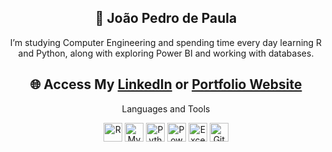 <h2 align="center">👾 João Pedro de Paula</h2>

<p align="center">I’m studying Computer Engineering and spending time every day learning R and Python, along with exploring Power BI and working with databases.</p>

<h2 align="center">🌐 Access My <a href="https://www.linkedin.com/in/jo%C3%A3o-pedro-de-paula/" target="_blank">LinkedIn</a> or <a href="https://joao-pedro-dp.github.io/Site-Portfolio/" target="_blank">Portfolio Website</a></h2>

<p align="center">Languages and Tools</p>

<p align="center">
    <img alt="R" title="R" width="30px" src="https://cdn.jsdelivr.net/gh/devicons/devicon/icons/r/r-original.svg" />
    <img alt="MySQL" title="MySQL" width="30px" src="https://cdn.jsdelivr.net/gh/devicons/devicon/icons/mysql/mysql-original.svg" />
    <img alt="Python" title="Python" width="30px" src="https://cdn.jsdelivr.net/gh/devicons/devicon/icons/python/python-original.svg" />
    <img alt="Power BI" title="Power BI" width="30px" src="https://img.icons8.com/color/48/000000/power-bi.png" />
    <img alt="Excel" title="Excel" width="30px" src="https://img.icons8.com/color/48/000000/ms-excel.png" />
    <img alt="Git" title="Git" width="30px" src="https://cdn.jsdelivr.net/gh/devicons/devicon/icons/git/git-original.svg" />
</p>
